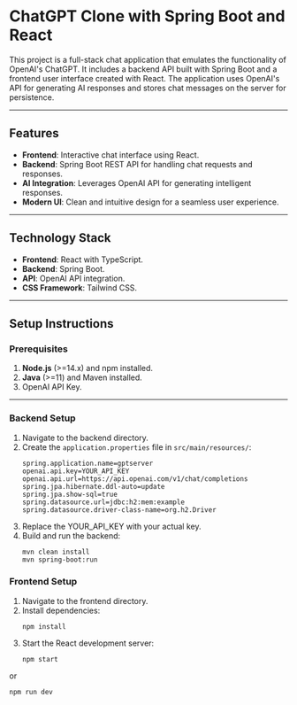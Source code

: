 # ChatGPT Clone with Spring Boot and React

This project is a full-stack chat application that emulates the functionality of OpenAI's ChatGPT. It includes a backend API built with Spring Boot and a frontend user interface created with React. The application uses OpenAI's API for generating AI responses and stores chat messages on the server for persistence.

---

## Features
- **Frontend**: Interactive chat interface using React.
- **Backend**: Spring Boot REST API for handling chat requests and responses.
- **AI Integration**: Leverages OpenAI API for generating intelligent responses.
- **Modern UI**: Clean and intuitive design for a seamless user experience.

---

## Technology Stack
- **Frontend**: React with TypeScript.
- **Backend**: Spring Boot.
- **API**: OpenAI API integration.
- **CSS Framework**: Tailwind CSS.

---

## Setup Instructions

### Prerequisites
1. **Node.js** (>=14.x) and npm installed.
2. **Java** (>=11) and Maven installed.
3. OpenAI API Key.

---

### Backend Setup

1. Navigate to the backend directory.
2. Create the `application.properties` file in `src/main/resources/`:
   ```properties
   spring.application.name=gptserver
   openai.api.key=YOUR_API_KEY
   openai.api.url=https://api.openai.com/v1/chat/completions
   spring.jpa.hibernate.ddl-auto=update
   spring.jpa.show-sql=true
   spring.datasource.url=jdbc:h2:mem:example
   spring.datasource.driver-class-name=org.h2.Driver
3. Replace the YOUR_API_KEY with your actual key.
4. Build and run the backend:
   ```properties
   mvn clean install
   mvn spring-boot:run

### Frontend Setup
1. Navigate to the frontend directory.
2. Install dependencies:
   ```properties
   npm install
4. Start the React development server:
   ```properties
   npm start
or
   ```properties
   npm run dev 
